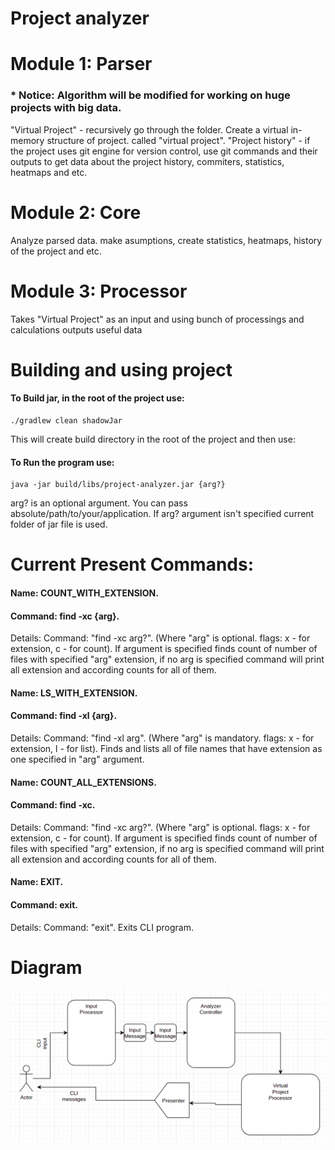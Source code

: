 # Project analyzer

# Module 1: Parser
### * Notice: Algorithm will be modified for working on huge projects with big data.

"Virtual Project" - recursively go through the folder. Create a virtual in-memory structure of project.  called "virtual project".
"Project history" - if the project uses git engine for version control, use git commands and their outputs to get data about the project history, commiters, statistics, heatmaps and etc.

# Module 2: Core

Analyze parsed data. make asumptions, create statistics, heatmaps, history of the project and etc.

# Module 3: Processor

Takes "Virtual Project" as an input and using bunch of processings and calculations outputs useful data


# Building and using project
#### To Build jar, in the root of the project use:
    ./gradlew clean shadowJar
This will create build directory in the root of the project and then use:
#### To Run the program use:
    java -jar build/libs/project-analyzer.jar {arg?}
arg? is an optional argument. You can pass absolute/path/to/your/application. If arg? argument isn't specified current folder of jar file is used.
# Current Present Commands:
#### Name: COUNT_WITH_EXTENSION.
#### Command: find -xc {arg}.
Details:  Command: "find -xc arg?". (Where "arg" is optional. flags: x - for extension, c - for count). If argument is specified finds count of number of files with specified "arg" extension, if no arg is specified command will print all extension and according counts for all of them.

#### Name: LS_WITH_EXTENSION.
#### Command: find -xl {arg}.
Details:  Command: "find -xl arg". (Where "arg" is mandatory. flags: x - for extension, l - for list). Finds and lists all of file names that have extension as one specified in "arg" argument.

#### Name: COUNT_ALL_EXTENSIONS.
#### Command: find -xc.
Details:  Command: "find -xc arg?". (Where "arg" is optional. flags: x - for extension, c - for count). If argument is specified finds count of number of files with specified "arg" extension, if no arg is specified command will print all extension and according counts for all of them.

#### Name: EXIT.
#### Command: exit.
Details:  Command: "exit". Exits CLI program.


# Diagram
![flow diagram](./statics/diagram.png)
